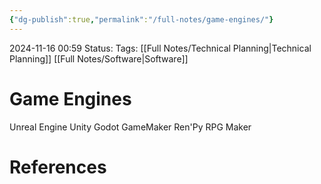 ```yaml
---
{"dg-publish":true,"permalink":"/full-notes/game-engines/"}
---
```



2024-11-16 00:59
Status: 
Tags: [[Full Notes/Technical Planning\|Technical Planning]] [[Full Notes/Software\|Software]]

# Game Engines

Unreal Engine
Unity
Godot
GameMaker
Ren'Py
RPG Maker

# References

